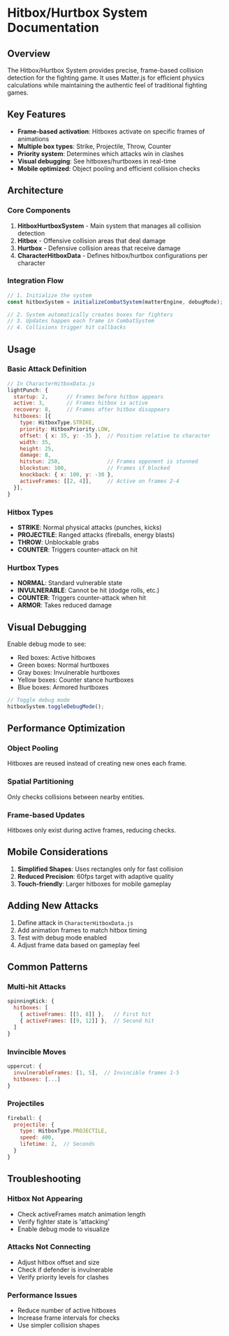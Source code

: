 # Hitbox/Hurtbox System Documentation

## Overview
The Hitbox/Hurtbox System provides precise, frame-based collision detection for the fighting game. It uses Matter.js for efficient physics calculations while maintaining the authentic feel of traditional fighting games.

## Key Features
- **Frame-based activation**: Hitboxes activate on specific frames of animations
- **Multiple box types**: Strike, Projectile, Throw, Counter
- **Priority system**: Determines which attacks win in clashes
- **Visual debugging**: See hitboxes/hurtboxes in real-time
- **Mobile optimized**: Object pooling and efficient collision checks

## Architecture

### Core Components

1. **HitboxHurtboxSystem** - Main system that manages all collision detection
2. **Hitbox** - Offensive collision areas that deal damage
3. **Hurtbox** - Defensive collision areas that receive damage
4. **CharacterHitboxData** - Defines hitbox/hurtbox configurations per character

### Integration Flow

```javascript
// 1. Initialize the system
const hitboxSystem = initializeCombatSystem(matterEngine, debugMode);

// 2. System automatically creates boxes for fighters
// 3. Updates happen each frame in CombatSystem
// 4. Collisions trigger hit callbacks
```

## Usage

### Basic Attack Definition

```javascript
// In CharacterHitboxData.js
lightPunch: {
  startup: 2,      // Frames before hitbox appears
  active: 3,       // Frames hitbox is active
  recovery: 8,     // Frames after hitbox disappears
  hitboxes: [{
    type: HitboxType.STRIKE,
    priority: HitboxPriority.LOW,
    offset: { x: 35, y: -35 },  // Position relative to character
    width: 35,
    height: 25,
    damage: 8,
    hitstun: 250,               // Frames opponent is stunned
    blockstun: 100,             // Frames if blocked
    knockback: { x: 100, y: -30 },
    activeFrames: [[2, 4]],     // Active on frames 2-4
  }],
}
```

### Hitbox Types

- **STRIKE**: Normal physical attacks (punches, kicks)
- **PROJECTILE**: Ranged attacks (fireballs, energy blasts)
- **THROW**: Unblockable grabs
- **COUNTER**: Triggers counter-attack on hit

### Hurtbox Types

- **NORMAL**: Standard vulnerable state
- **INVULNERABLE**: Cannot be hit (dodge rolls, etc.)
- **COUNTER**: Triggers counter-attack when hit
- **ARMOR**: Takes reduced damage

## Visual Debugging

Enable debug mode to see:
- Red boxes: Active hitboxes
- Green boxes: Normal hurtboxes
- Gray boxes: Invulnerable hurtboxes
- Yellow boxes: Counter stance hurtboxes
- Blue boxes: Armored hurtboxes

```javascript
// Toggle debug mode
hitboxSystem.toggleDebugMode();
```

## Performance Optimization

### Object Pooling
Hitboxes are reused instead of creating new ones each frame.

### Spatial Partitioning
Only checks collisions between nearby entities.

### Frame-based Updates
Hitboxes only exist during active frames, reducing checks.

## Mobile Considerations

1. **Simplified Shapes**: Uses rectangles only for fast collision
2. **Reduced Precision**: 60fps target with adaptive quality
3. **Touch-friendly**: Larger hitboxes for mobile gameplay

## Adding New Attacks

1. Define attack in `CharacterHitboxData.js`
2. Add animation frames to match hitbox timing
3. Test with debug mode enabled
4. Adjust frame data based on gameplay feel

## Common Patterns

### Multi-hit Attacks
```javascript
spinningKick: {
  hitboxes: [
    { activeFrames: [[5, 8]] },   // First hit
    { activeFrames: [[9, 12]] },  // Second hit
  ]
}
```

### Invincible Moves
```javascript
uppercut: {
  invulnerableFrames: [1, 5],  // Invincible frames 1-5
  hitboxes: [...]
}
```

### Projectiles
```javascript
fireball: {
  projectile: {
    type: HitboxType.PROJECTILE,
    speed: 400,
    lifetime: 2,  // Seconds
  }
}
```

## Troubleshooting

### Hitbox Not Appearing
- Check activeFrames match animation length
- Verify fighter state is 'attacking'
- Enable debug mode to visualize

### Attacks Not Connecting
- Adjust hitbox offset and size
- Check if defender is invulnerable
- Verify priority levels for clashes

### Performance Issues
- Reduce number of active hitboxes
- Increase frame intervals for checks
- Use simpler collision shapes